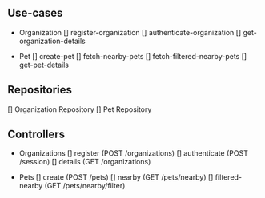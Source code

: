## Use-cases

- Organization
  [] register-organization
  [] authenticate-organization
  [] get-organization-details

- Pet
  [] create-pet
  [] fetch-nearby-pets
  [] fetch-filtered-nearby-pets
  [] get-pet-details

## Repositories

[] Organization Repository
[] Pet Repository

## Controllers

- Organizations
  [] register (POST /organizations)
  [] authenticate (POST /session)
  [] details (GET /organizations)

- Pets
  [] create (POST /pets)
  [] nearby (GET /pets/nearby)
  [] filtered-nearby (GET /pets/nearby/filter)
